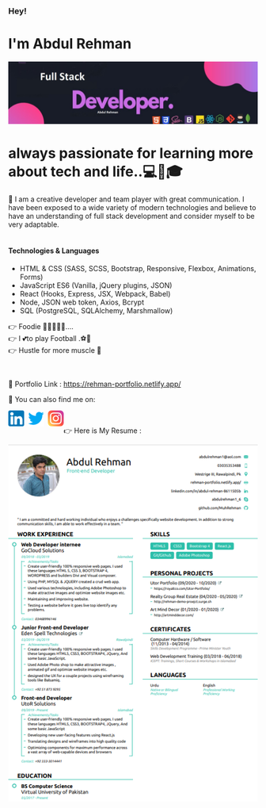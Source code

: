 



<h3> Hey! </h3>
<h1> I'm Abdul Rehman </h1>
<img  style="center" src="https://github.com/MuhRehman/MuhRehman/blob/master/Rehman-timeline.jpg">
<h1>
always passionate for learning more about tech and life..💻🙋🎓</h1> 





💬 I am a creative developer and team player with great communication. I have been exposed to a wide variety of modern technologies and believe to have an understanding of full stack development and consider myself to be very adaptable.<br><br>
<h4>Technologies & Languages</h4>
<ul>
<li>HTML & CSS (SASS, SCSS, Bootstrap, Responsive, Flexbox, Animations, Forms)</li>
<li>JavaScript ES6 (Vanilla, jQuery plugins, JSON)</li>
<li>React (Hooks, Express, JSX, Webpack, Babel)
</li>
<li>Node, JSON web token, Axios, Bcrypt
</li>
<li>SQL (PostgreSQL, SQLAlchemy, Marshmallow) 
</li>


</ul>





👉 Foodie 🍔🍕🍗🍲🍰....<br>
👉 I 💕to play Football .⚽🏃<br>
👉 Hustle for more muscle 💪<br>







<br>



🔗   Portfolio Link : https://rehman-portfolio.netlify.app/

📩   You can also find me on:



[<img align="left" alt="Rehman linkedin" width="32px" src="https://github.com/MuhRehman/MuhRehman/blob/master/linkedin-icon.png" />](https://www.linkedin.com/in/abdul-rehman-%E2%9C%94-8611505b/)

[<img style="margin: 0 0.5rem;" align="left" alt="Rehman twitter" width="32px" src="https://github.com/MuhRehman/MuhRehman/blob/master/twitter-icon.png" />](https://twitter.com/paki_jan)

[<img align="left" alt="Rehman instagram" width="32px" src="https://github.com/MuhRehman/MuhRehman/blob/master/instagram-icon.png" />](https://www.instagram.com/rehman_coding/)
<br>



👉 Here is My Resume :



<img  style="center" src="https://github.com/MuhRehman/MuhRehman/blob/master/Rehman-Front-end-Developer-CV.PNG">
